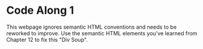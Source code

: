 # Code Along 1

This webpage ignores semantic HTML conventions and needs to be reworked to improve. Use the semantic HTML elements you've learned from Chapter 12 to fix this "Div Soup".
